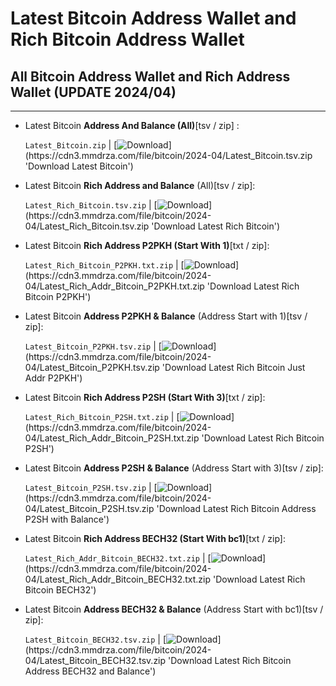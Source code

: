 # Latest Bitcoin Address Wallet and Rich Bitcoin Address Wallet


## All Bitcoin Address Wallet and Rich Address Wallet (UPDATE 2024/04)
---

- Latest Bitcoin **Address And Balance (All)**[tsv / zip] : 

    `Latest_Bitcoin.zip`  |  [![Download](https://img.shields.io/badge/Mirror_Link-Download_(1.40GB)-4BB011?style=plastic)](https://cdn3.mmdrza.com/file/bitcoin/2024-04/Latest_Bitcoin.tsv.zip 'Download Latest Bitcoin')

- Latest Bitcoin **Rich Address and Balance** (All)[tsv / zip]:


    `Latest_Rich_Bitcoin.tsv.zip`  |  [![Download](https://img.shields.io/badge/Mirror_Link-Download_(1.01GB)-FF8800?style=plastic)](https://cdn3.mmdrza.com/file/bitcoin/2024-04/Latest_Rich_Bitcoin.tsv.zip 'Download Latest Rich Bitcoin')


- Latest Bitcoin **Rich Address P2PKH (Start With 1)**[txt / zip]:


   `Latest_Rich_Bitcoin_P2PKH.txt.zip`  |  [![Download](https://img.shields.io/badge/Mirror_Link-Download_(360.88MB)-37A5CC?style=plastic)](https://cdn3.mmdrza.com/file/bitcoin/2024-04/Latest_Rich_Addr_Bitcoin_P2PKH.txt.zip 'Download Latest Rich Bitcoin P2PKH')


- Latest Bitcoin **Address P2PKH & Balance** (Address Start with 1)[tsv / zip]:


   `Latest_Bitcoin_P2PKH.tsv.zip`  |  [![Download](https://img.shields.io/badge/Mirror_Link-Download_(581.73MB)-0067C5?style=plastic)](https://cdn3.mmdrza.com/file/bitcoin/2024-04/Latest_Bitcoin_P2PKH.tsv.zip 'Download Latest Rich Bitcoin Just Addr P2PKH')



- Latest Bitcoin **Rich Address P2SH (Start With 3)**[txt / zip]:


   `Latest_Rich_Bitcoin_P2SH.txt.zip`  |  [![Download](https://img.shields.io/badge/Mirror_Link-Download_(174.01MB)-37A5CC?style=plastic)](https://cdn3.mmdrza.com/file/bitcoin/2024-04/Latest_Rich_Addr_Bitcoin_P2SH.txt.zip 'Download Latest Rich Bitcoin P2SH')


- Latest Bitcoin **Address P2SH & Balance** (Address Start with 3)[tsv / zip]:


   `Latest_Bitcoin_P2SH.tsv.zip`  |  [![Download](https://img.shields.io/badge/Mirror_Link-Download_(224.35MB)-0067C5?style=plastic)](https://cdn3.mmdrza.com/file/bitcoin/2024-04/Latest_Bitcoin_P2SH.tsv.zip 'Download Latest Rich Bitcoin Address P2SH with Balance')



- Latest Bitcoin **Rich Address BECH32 (Start With bc1)**[txt / zip]:


   `Latest_Rich_Addr_Bitcoin_BECH32.txt.zip`  |  [![Download](https://img.shields.io/badge/Mirror_Link-Download_(406.97MB)-37A5CC?style=plastic)](https://cdn3.mmdrza.com/file/bitcoin/2024-04/Latest_Rich_Addr_Bitcoin_BECH32.txt.zip 'Download Latest Rich Bitcoin BECH32')


- Latest Bitcoin **Address BECH32 & Balance** (Address Start with bc1)[tsv / zip]:


   `Latest_Bitcoin_BECH32.tsv.zip`  |  [![Download](https://img.shields.io/badge/Mirror_Link-Download_(560.03MB)-0067C5?style=plastic)](https://cdn3.mmdrza.com/file/bitcoin/2024-04/Latest_Bitcoin_BECH32.tsv.zip 'Download Latest Rich Bitcoin Address BECH32 and Balance')

